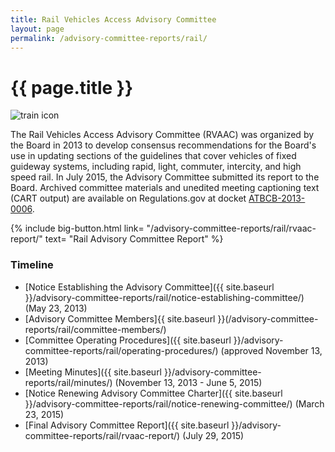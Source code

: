 ```yaml
---
title: Rail Vehicles Access Advisory Committee
layout: page
permalink: /advisory-committee-reports/rail/
---
```

# {{ page.title }}

<img src="{{site.baseurl}}/images/rail.jpg" alt="train icon" class="img-right thumbnail" />

The Rail Vehicles Access Advisory Committee (RVAAC) was organized by the Board in 2013 to develop consensus recommendations for the Board's use in updating sections of the guidelines that cover vehicles of fixed guideway systems, including rapid, light, commuter, intercity, and high speed rail.  In July 2015, the Advisory Committee submitted its report to the Board. Archived committee materials and unedited meeting captioning text (CART output) are available on Regulations.gov at docket [ATBCB-2013-0006](http://www.regulations.gov/#!docketDetail;D=ATBCB-2013-0006).



{% include big-button.html
    link= "/advisory-committee-reports/rail/rvaac-report/"
    text= "Rail Advisory Committee Report"
%}



### Timeline

-   [Notice Establishing the Advisory Committee]({{ site.baseurl }}/advisory-committee-reports/rail/notice-establishing-committee/) (May 23, 2013)
-   [Advisory Committee Members]{{ site.baseurl }}(/advisory-committee-reports/rail/committee-members/)
-   [Committee Operating Procedures]({{ site.baseurl }}/advisory-committee-reports/rail/operating-procedures/) (approved November 13, 2013)
-   [Meeting Minutes]({{ site.baseurl }}/advisory-committee-reports/rail/minutes/) (November 13, 2013 - June 5, 2015)
-   [Notice Renewing Advisory Committee Charter]({{ site.baseurl }}/advisory-committee-reports/rail/notice-renewing-committee/) (March 23, 2015)
-   [Final Advisory Committee Report]({{ site.baseurl }}/advisory-committee-reports/rail/rvaac-report/) (July 29, 2015)
